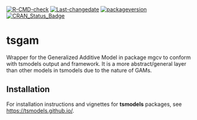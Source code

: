 
[![R-CMD-check](https://github.com/tsmodels/tsgam/workflows/R-CMD-check/badge.svg)](https://github.com/tsmodels/tsgam/actions)
[![Last-changedate](https://img.shields.io/badge/last%20change-2022--10--07-yellowgreen.svg)](/commits/master)
[![packageversion](https://img.shields.io/badge/Package%20version-0.1.0-orange.svg?style=flat-square)](commits/master)
[![CRAN_Status_Badge](https://www.r-pkg.org/badges/version/tsgam)](https://cran.r-project.org/package=tsgam)

# tsgam

Wrapper for the Generalized Additive Model in package mgcv to conform
with tsmodels output and framework. It is a more abstract/general layer
than other models in tsmodels due to the nature of GAMs.

## Installation

For installation instructions and vignettes for **tsmodels** packages,
see <https://tsmodels.github.io/>.
